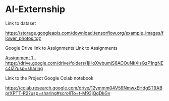 # AI-Externship

Link to dataset

https://storage.googleapis.com/download.tensorflow.org/example_images/flower_photos.tgz



Google Drive link to Assignments Link to Assignments

[Assignment 1 - ](https://drive.google.com/drive/folders/1jHoXwbumjS6ACOuNkXisGzP1ngNEc4IZ?usp=sharing)https://drive.google.com/drive/folders/1jHoXwbumjS6ACOuNkXisGzP1ngNEc4IZ?usp=sharing



Link to the Project Google Colab notebook

https://colab.research.google.com/drive/12ymmm04V59NmwxEHdgST9ABprXPTT-R2?usp=sharing#scrollTo=t-M93jQgDkGv
